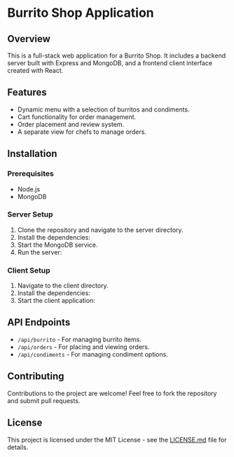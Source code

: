 # Burrito Shop Application

## Overview
This is a full-stack web application for a Burrito Shop. It includes a backend server built with Express and MongoDB, and a frontend client interface created with React.

## Features
- Dynamic menu with a selection of burritos and condiments.
- Cart functionality for order management.
- Order placement and review system.
- A separate view for chefs to manage orders.

## Installation

### Prerequisites
- Node.js
- MongoDB

### Server Setup
1. Clone the repository and navigate to the server directory.
2. Install the dependencies:
3. Start the MongoDB service.
4. Run the server:


### Client Setup
1. Navigate to the client directory.
2. Install the dependencies:
3. Start the client application:

## API Endpoints
- `/api/burrito` - For managing burrito items.
- `/api/orders` - For placing and viewing orders.
- `/api/condiments` - For managing condiment options.

## Contributing
Contributions to the project are welcome! Feel free to fork the repository and submit pull requests.

## License
This project is licensed under the MIT License - see the [LICENSE.md](LICENSE.md) file for details.

